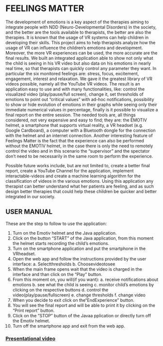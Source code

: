 # FEELINGS MATTER
The development of emotions is a key aspect of the therapies aiming to integrate people with NDD (Neuro-Developmental Disorders) in the society, and the better are the tools available to therapists, the better are also the therapies. It is known that the usage of VR systems can help children in developing their skills. This project aims to help therapists analyze how the usage of VR can influence the children’s emotions and development.
Moreover, the more VR experiences can be used, the more accurate are the final results.
We built an integrated application able to show not only what the child is seeing in his VR video but also data on his emotions in nearly real time, so that therapists can quickly control any parameter they want. In particular the six monitored feelings are: stress, focus, excitement, engagement, interest and relaxation.
We gave it the greatest library of VR videos possible, namely all the YouTube VR videos.
The result is an application easy to use and with many functionalities, like: control the visualized video (play/pause/full screen), change it, set thresholds of emotions to point out “critical values” with ad-hoc notifications, possibility to show or hide evolution of emotions in their graphs while seeing only their immediate numerical values in percentage, finally is it possible to visualize a final report on the entire session.
The needed tools are, all things considered, not very expensive and easy to find; they are: the EMOTIV helmet, a smartphone that supports virtual reality, a VR headset (e.g. Google Cardboard), a computer with a Bluetooth dongle for the connection with the helmet and an internet connection. Another interesting feature of Feelings Matter is the fact that the experience can also be performed without the EMOTIV helmet, in the case there is only the need to remotely control the video and in this scenario the “supervisor” and the spectator don’t need to be necessarily in the same room to perform the experience.

Possible future works include, but are not limited to, create a better final report, create a YouTube Channel for the application, implement interactable-videos and create a machine learning algorithm for the classification of videos in the various emotions.
Using this application any therapist can better understand what her patients are feeling, and as such design better therapies that could help these children be quicker and better integrated in our society.

## USER MANUAL

These are the step to follow to use the application:

1. Turn on the Emotiv helmet and the Java application.
2. Click on the button “START” of the Java application, from this moment the helmet starts recording the child’s emotions.
3. Turn on the smartphone application and put the smartphone in the VRheadset.
4. Open the web app and follow the instructions provided by the user interface:
	a. Selectthresholds
	b. Choosevideotosee
5. When the main frame opens wait that the video is charged in the interface and than click on the “Play” button.
6. From this moment on, you will(if you want):
	a. receive notifications about emotions
	b. see what the child is seeing
	c. monitor child’s emotions by clicking on the respective buttons
	d. control the video(play/pause/fullscreen)
	e. change thresholds
	f. change video
7. When you decide to exit click on the“EndExperience” button.
8. You will see the final report and will be able to print it by clicking on the “Print report” button.
9. Click on the “STOP” button of the Javaa pplication or directly turn off the Emotiv helmet.
10. Turn off the smartphone app and exit from the web app.

### [Presentational video](https://www.youtube.com/watch?v=ceFbo26upQg)

